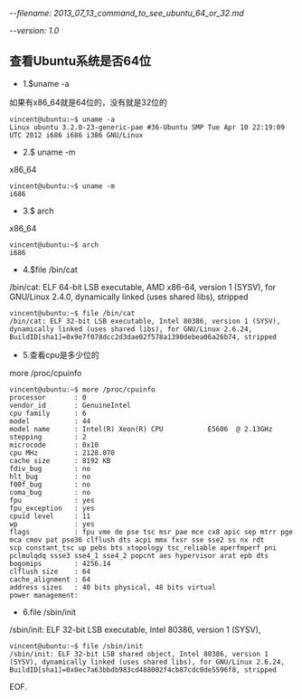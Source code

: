 --_filename: 2013_07_13_command_to_see_ubuntu_64_or_32.md_

--_version: 1.0_

## 查看Ubuntu系统是否64位


- 1.$uname -a

如果有x86_64就是64位的，没有就是32位的


```
vincent@ubuntu:~$ uname -a 
Linux ubuntu 3.2.0-23-generic-pae #36-Ubuntu SMP Tue Apr 10 22:19:09 UTC 2012 i686 i686 i386 GNU/Linux
```

- 2.$ uname -m

x86_64

```
vincent@ubuntu:~$ uname -m
i686
```

- 3.$ arch

x86_64

```
vincent@ubuntu:~$ arch
i686
```

- 4.$file /bin/cat

/bin/cat: ELF 64-bit LSB executable, AMD x86-64, version 1 (SYSV), for GNU/Linux 2.4.0, dynamically linked (uses shared libs), stripped

```
vincent@ubuntu:~$ file /bin/cat 
/bin/cat: ELF 32-bit LSB executable, Intel 80386, version 1 (SYSV), dynamically linked (uses shared libs), for GNU/Linux 2.6.24, BuildID[sha1]=0x9e7f078dcc2d3dae02f578a1390debea06a26b74, stripped
```

- 5.查看cpu是多少位的

more /proc/cpuinfo

```
vincent@ubuntu:~$ more /proc/cpuinfo 
processor       : 0
vendor_id       : GenuineIntel
cpu family      : 6
model           : 44
model name      : Intel(R) Xeon(R) CPU           E5606  @ 2.13GHz
stepping        : 2
microcode       : 0x10
cpu MHz         : 2128.070
cache size      : 8192 KB
fdiv_bug        : no
hlt_bug         : no
f00f_bug        : no
coma_bug        : no
fpu             : yes
fpu_exception   : yes
cpuid level     : 11
wp              : yes
flags           : fpu vme de pse tsc msr pae mce cx8 apic sep mtrr pge mca cmov pat pse36 clflush dts acpi mmx fxsr sse sse2 ss nx rdt
scp constant_tsc up pebs bts xtopology tsc_reliable aperfmperf pni pclmulqdq ssse3 sse4_1 sse4_2 popcnt aes hypervisor arat epb dts
bogomips        : 4256.14
clflush size    : 64
cache_alignment : 64
address sizes   : 40 bits physical, 48 bits virtual
power management:
```

- 6.file /sbin/init

/sbin/init: ELF 32-bit LSB executable, Intel 80386, version 1 (SYSV),

```
vincent@ubuntu:~$ file /sbin/init
/sbin/init: ELF 32-bit LSB shared object, Intel 80386, version 1 (SYSV), dynamically linked (uses shared libs), for GNU/Linux 2.6.24, BuildID[sha1]=0x0ec7a63bbdb983cd488002f4cb87cdc0de5596f8, stripped
```

EOF.
